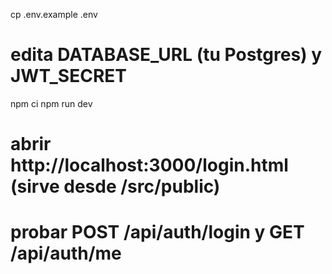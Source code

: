 cp .env.example .env
# edita DATABASE_URL (tu Postgres) y JWT_SECRET

npm ci
npm run dev
# abrir http://localhost:3000/login.html  (sirve desde /src/public)
# probar POST /api/auth/login y GET /api/auth/me
